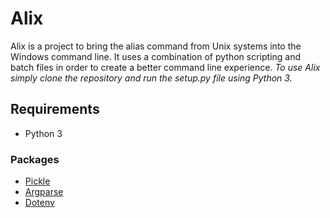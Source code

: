 # Alix
Alix is a project to bring the alias command from Unix systems into the Windows command line. It uses a combination of python scripting and batch files in order to create a better command line experience.
*To use Alix simply clone the repository and run the setup.py file using Python 3.*

## Requirements
  * Python 3
### Packages
 * [Pickle](https://docs.python.org/3/library/pickle.html)
 * [Argparse](https://docs.python.org/3/library/argparse.html)
 * [Dotenv](https://pypi.python.org/pypi/python-dotenv)
